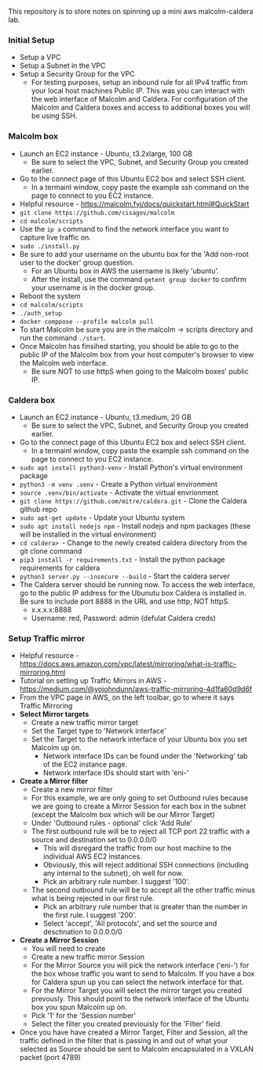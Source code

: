 This repository is to store notes on spinning up a mini aws malcolm-caldera lab.

### Initial Setup
- Setup a VPC
- Setup a Subnet in the VPC
- Setup a Security Group for the VPC
	- For testing purposes, setup an inbound rule for all IPv4 traffic from your local host machines Public IP. This was you can interact with the web interface of Malcolm and Caldera. For configuration of the Malcolm and Caldera boxes and access to additional boxes you will be using SSH. 

### Malcolm box
- Launch an EC2 instance - Ubuntu, t3.2xlarge, 100 GB
	- Be sure to select the VPC, Subnet, and Security Group you created earlier.
- Go to the connect page of this Ubuntu EC2 box and select SSH client.
	- In a termainl window, copy paste the example ssh command on the page to connect to you EC2 instance. 
- Helpful resource - https://malcolm.fyi/docs/quickstart.html#QuickStart
- `git clone https://github.com/cisagov/malcolm`
- `cd malcolm/scripts`
- Use the `ip a` command to find the network interface you want to capture live traffic on. 
- `sudo ./install.py`
- Be sure to add your username on the ubuntu box for the 'Add non-root user to the docker' group question. 
	- For an Ubuntu box in AWS the username is likely 'ubuntu'.
	- After the install, use the command `getent group docker` to confirm your username is in the docker group. 
- Reboot the system
- `cd malcolm/scripts`
- `./auth_setup`
- `docker comppose --profile malcolm pull`
- To start Malcolm be sure you are in the malcolm -> scripts directory and run the command `./start`. 
- Once Malcolm has finsihed starting, you should be able to go to the public IP of the Malcolm box from your host computer's browser to view the Malcolm web interface. 
	- Be sure NOT to use httpS when going to the Malcolm boxes' public IP.

### Caldera box
- Launch an EC2 instance - Ubuntu, t3.medium, 20 GB
	- Be sure to select the VPC, Subnet, and Security Group you created earlier.
- Go to the connect page of this Ubuntu EC2 box and select SSH client.
	- In a termainl window, copy paste the example ssh command on the page to connect to you EC2 instance. 
- `sudo apt install python3-venv` - Install Python's virtual environment package
- `python3 -m venv .venv` - Create a Python virtual environment
- `source .venv/bin/activate` - Activate the virtual envrionment
- `git clone https://github.com/mitre/caldera.git` - Clone the Caldera github repo
- `sudo apt-get update` - Update your Ubuntu system
- `sudo apt install nodejs npm` - Install nodejs and npm packages (these will be installed in the virtual environment)
- `cd caldera> `- Change to the newly created caldera directory from the git clone command
- `pip3 install -r requirements.txt` - Install the python package requirements for caldera
- `python3 server.py --insecure --build` - Start the caldera server 
- The Caldera server should be running now. To access the web interface, go to the public IP address for the Ubunutu box Caldera is installed in. Be sure to include port 8888 in the URL and use http, NOT httpS. 
	- x.x.x.x:8888
	- Username: red, Password: admin (defulat Caldera creds)

### Setup Traffic mirror
- Helpful resource - https://docs.aws.amazon.com/vpc/latest/mirroring/what-is-traffic-mirroring.html
- Tutorial on setting up Traffic Mirrors in AWS - https://medium.com/@yojohndunn/aws-traffic-mirroring-4d1fa60d9d6f
- From the VPC page in AWS, on the left toolbar, go to where it says Traffic Mirroring
- **Select Mirror targets**
	- Create a new traffic mirror target
	- Set the Target type to 'Network interface'
	- Set the Target to the network interface of your Ubuntu box you set Malcolm up on. 
		- Network interface IDs can be found under the 'Networking' tab of the EC2 instance page.
		- Network interface IDs should start with 'eni-'
- **Create a Mirror filter**
	- Create a new mirror filter
	- For this example, we are only going to set Outbound rules because we are going to create a Mirror Session for each box in the subnet (except the Malcolm box which will be our Mirror Target)
	- Under 'Outbound rules - optional' click 'Add Rule'
	- The first outbound rule will be to reject all TCP port 22 traffic with a source and destination set to 0.0.0.0/0
		- This will disregard the traffic from our host machine to the individual AWS EC2 instances. 
		- Obviously, this will reject additional SSH connections (including any internal to the subnet), oh well for now. 
		- Pick an arbitrary rule number. I suggest '100'. 
	- The second outbound rule will be to accept all the other traffic minus what is being rejected in our first rule.
		- Pick an arbitrary rule number that is greater than the number in the first rule. I suggest '200'. 
		- Select 'accept', 'All protocols', and set the source and desctination to 0.0.0.0/0
- **Create a Mirror Session**
	- You will need to create 
	- Create a new traffic mirror Session
	- For the Mirror Source you will pick the network interface ('eni-') for the box whose traffic you want to send to Malcolm. If you have a box for Caldera spun up you can select the network interface for that. 
	- For the Mirror Target you will select the mirror target you created prevously. This should point to the network interface of the Ubuntu box you spun Malcolm up on. 
	- Pick '1' for the 'Session number'
	- Select the filter you created previouisly for the 'Filter' field. 
- Once you have have created a Mirror Target, Filter and Session, all the traffic defined in the filter that is passing in and out of what your selected as Source should be sent to Malcolm encapsulated in a VXLAN packet (port 4789)




 


